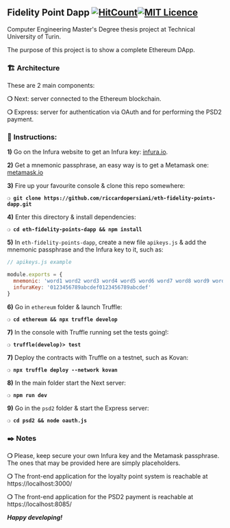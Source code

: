 ## __Fidelity Point Dapp__ [![HitCount](http://hits.dwyl.io/riccardopersiani/eth-fidelity-points-dapp.svg)](http://hits.dwyl.io/riccardopersiani/eth-fidelity-points-dapp)[![MIT Licence](https://badges.frapsoft.com/os/mit/mit.svg?v=103)](https://opensource.org/licenses/mit-license.php)

Computer Engineering Master's Degree thesis project at Technical University of Turin.

The purpose of this project is to show a complete Ethereum DApp.

### :building_construction: __Architecture__

These are 2 main components:

__❍__ Next: server connected to the Ethereum blockchain.

__❍__ Express: server for authentication via OAuth and for performing the PSD2 payment.

### :page_with_curl: __Instructions__:

**1)** Go on the Infura website to get an Infura key: [infura.io](https://infura.io).

**2)** Get a mnemonic passphrase, an easy way is to get a Metamask one: [metamask.io](https://metamask.io/)

**3)** Fire up your favourite console & clone this repo somewhere:

__`❍ git clone https://github.com/riccardopersiani/eth-fidelity-points-dapp.git`__

**4)** Enter this directory & install dependencies:

__`❍ cd eth-fidelity-points-dapp && npm install`__

**5)** In `eth-fidelity-points-dapp`, create a new file `apikeys.js` & add the mnemonic passphrase and the Infura key to it, such as:

```javascript
// apikeys.js example

module.exports = {
  mnemonic: 'word1 word2 word3 word4 word5 word6 word7 word8 word9 word10 word11 word12',
  infuraKey: '0123456789abcdef0123456789abcdef'
}
```

**6)** Go in `ethereum` folder & launch Truffle:

__`❍ cd ethereum && npx truffle develop`__

**7)** In the console with Truffle running set the tests going!:

__`❍ truffle(develop)> test`__

**7)** Deploy the contracts with Truffle on a testnet, such as Kovan:

__`❍ npx truffle deploy --network kovan`__

**8)** In the main folder start the Next server:

__`❍ npm run dev`__

**9)** Go in the `psd2` folder & start the Express server:

__`❍ cd psd2 && node oauth.js`__

### :black_nib: Notes

__❍__ Please, keep secure your own Infura key and the Metamask passphrase. The ones that may be provided here are simply placeholders.

__❍__ The front-end application for the loyalty point system is reachable at https://localhost:3000/

__❍__ The front-end application for the PSD2 payment is reachable at https://localhost:8085/

__*Happy developing!*__
